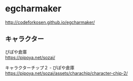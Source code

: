 # egcharmaker
http://codeforkosen.github.io/egcharmaker/  

## キャラクター
ぴぽや倉庫  
https://pipoya.net/sozai/  

キャラクターチップ２ - ぴぽや倉庫  
https://pipoya.net/sozai/assets/charachip/character-chip-2/  
